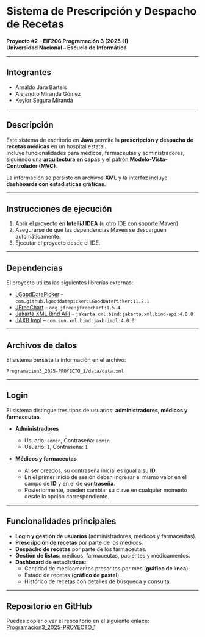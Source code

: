# Sistema de Prescripción y Despacho de Recetas

**Proyecto #2 – EIF206 Programación 3 (2025-II)**  
**Universidad Nacional – Escuela de Informática**

---

## Integrantes

- Arnaldo Jara Bartels
- Alejandro Miranda Gómez
- Keylor Segura Miranda

---

## Descripción

Este sistema de escritorio en **Java** permite la **prescripción y despacho de recetas médicas** en un hospital estatal.  
Incluye funcionalidades para médicos, farmaceutas y administradores, siguiendo una **arquitectura en capas** y el patrón **Modelo-Vista-Controlador (MVC)**.

La información se persiste en archivos **XML** y la interfaz incluye **dashboards con estadísticas gráficas**.

---

## Instrucciones de ejecución

1. Abrir el proyecto en **IntelliJ IDEA** (u otro IDE con soporte Maven).
2. Asegurarse de que las dependencias Maven se descarguen automáticamente.
3. Ejecutar el proyecto desde el IDE.

---

## Dependencias

El proyecto utiliza las siguientes librerías externas:

- [LGoodDatePicker](https://github.com/LGoodDatePicker/LGoodDatePicker) – `com.github.lgooddatepicker:LGoodDatePicker:11.2.1`
- [JFreeChart](https://www.jfree.org/jfreechart/) – `org.jfree:jfreechart:1.5.4`
- [Jakarta XML Bind API](https://projects.eclipse.org/projects/ee4j.jaxb) – `jakarta.xml.bind:jakarta.xml.bind-api:4.0.0`
- [JAXB Impl](https://javaee.github.io/jaxb-v2/) – `com.sun.xml.bind:jaxb-impl:4.0.0`

---

## Archivos de datos

El sistema persiste la información en el archivo:

```
Programacion3_2025-PROYECTO_1/data/data.xml
```

---

## Login

El sistema distingue tres tipos de usuarios: **administradores, médicos y farmaceutas**.

- **Administradores**

  - Usuario: `admin`, Contraseña: `admin`
  - Usuario: `1`, Contraseña: `1`

- **Médicos y farmaceutas**
  - Al ser creados, su contraseña inicial es igual a su **ID**.
  - En el primer inicio de sesión deben ingresar el mismo valor en el campo de **ID** y en el de **contraseña**.
  - Posteriormente, pueden cambiar su clave en cualquier momento desde la opción correspondiente.

---

## Funcionalidades principales

- **Login y gestión de usuarios** (administradores, médicos y farmaceutas).
- **Prescripción de recetas** por parte de los médicos.
- **Despacho de recetas** por parte de los farmaceutas.
- **Gestión de listas**: médicos, farmaceutas, pacientes y medicamentos.
- **Dashboard de estadísticas**:
  - Cantidad de medicamentos prescritos por mes (**gráfico de línea**).
  - Estado de recetas (**gráfico de pastel**).
  - Histórico de recetas con detalles de búsqueda y consulta.

---

## Repositorio en GitHub

Puedes copiar o ver el repositorio en el siguiente enlace:  
[Programacion3_2025-PROYECTO_1](https://github.com/AlejandroMirandaGomez/Programacion3_2025-PROYECTO_2.git)
